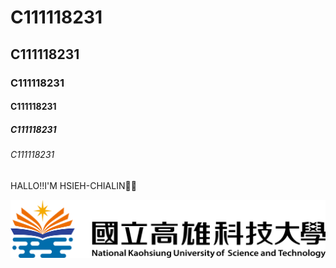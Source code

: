# C111118231

## C111118231
### C111118231
#### C111118231
##### C111118231
###### C111118231

HALLO!!I'M HSIEH-CHIALIN🧑‍🚀

![NKUST](nkust.png "NKUST")
